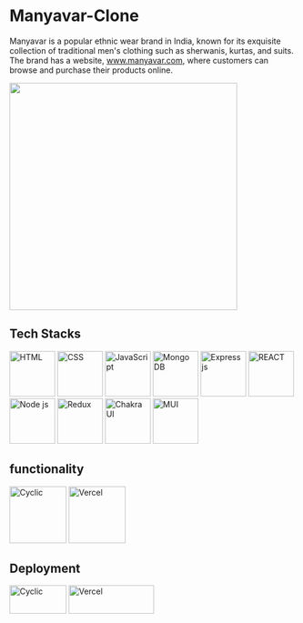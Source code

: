 # Manyavar-Clone

Manyavar is a popular ethnic wear brand in India, known for its exquisite collection of traditional men's clothing such as sherwanis, kurtas, and suits. The brand has a website, www.manyavar.com, where customers can browse and purchase their products online.

<p><img src="https://manyavar-clone-nine.vercel.app/static/media/manyavarFullLogo.3395bcf9230e803521d3.webp" width='400' /> </p>


<h2>Tech Stacks</h2>
<p><img src="https://cdn.iconscout.com/icon/free/png-256/html-2752158-2284975.png?w=256&f=avif" width='80' alt="HTML" /> 
<img src="https://cdn.iconscout.com/icon/free/png-256/css-alt-3521367-2944811.png?w=256&f=avif" width='80' alt="CSS" />
<img src="https://cdn.iconscout.com/icon/free/png-256/javascript-3628858-3029998.png?w=256&f=avif" width='80' alt="JavaScript"/>
 <img src="https://www.dbi-services.com/wp-content/uploads/2022/01/Logo-Mongodb-carre.png" width='80' alt="Mongo DB" />
 <img src="https://adware-technologies.s3.amazonaws.com/uploads/technology/thumbnail/20/express-js.png" width='80' alt="Express js" />
<img src="https://cdn.iconscout.com/icon/free/png-256/react-3-1175109.png?w=256&f=avif" width='80' alt="REACT" />
 <img src="https://upload.wikimedia.org/wikipedia/commons/thumb/d/d9/Node.js_logo.svg/2560px-Node.js_logo.svg.png" width='80' alt="Node js" />
<img src="https://cdn.zapier.com/storage/blog/4ec8fc7dc3a75758a3913bab9e5a4fd8_2.500x278.png" width='80' alt="Redux" />
<img src="https://www.happylifecreators.com/wp/wp-content/uploads/2022/06/chakra-ui_title2-400x400.png" width='80' alt="Chakra UI" />
<img src="https://mui.com/static/logo.png" width='80' alt="MUI" />  
 
 </p>
<h2>functionality</h2>
<p>
<img src="https://img.freepik.com/premium-vector/authentication-icon-simple-element-illustration-authentication-concept-symbol-design-can-be-used-web-mobile_159242-6853.jpg?w=2000" width='100' height='100px' alt="Cyclic"/>
<img src="https://t3.ftcdn.net/jpg/03/91/34/12/360_F_391341245_KZoIHUJSA4NpdQhjlfPxEtKTQVF4eDfp.jpg" width='100' height='100px' alt="Vercel"/>
</p>


</p>
<h2>Deployment</h2>
<p>
<img src="https://www.cyclic.sh/og/summary_large_image.png" width='100' height='50px' alt="Cyclic"/>
<img src="https://miro.medium.com/max/1400/1*Rv6kW7EnWmShq7DKEb9-_A@2x.jpeg" width='150' height='50px' alt="Vercel"/>
</p>


